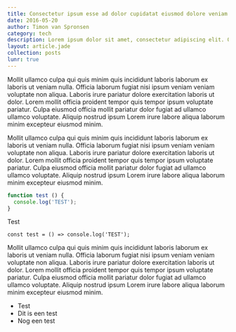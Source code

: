 ```yaml
---
title: Consectetur ipsum esse ad dolor cupidatat eiusmod dolore veniam ad ea dolore 1.
date: 2016-05-20
author: Timon van Spronsen
category: tech
description: Lorem ipsum dolor sit amet, consectetur adipiscing elit. Quisque hendrerit metus ut nulla ornare, non mattis neque laoreet. Vestibulum vel pharetra mauris, in bibendum dolor.
layout: article.jade
collection: posts
lunr: true
---
```


Mollit ullamco culpa qui quis minim quis incididunt laboris laborum ex laboris ut veniam nulla. Officia laborum fugiat nisi ipsum veniam veniam voluptate non aliqua. Laboris irure pariatur dolore exercitation laboris ut dolor. Lorem mollit officia proident tempor quis tempor ipsum voluptate pariatur. Culpa eiusmod officia mollit pariatur dolor fugiat ad ullamco ullamco voluptate. Aliquip nostrud ipsum Lorem irure labore aliqua laborum minim excepteur eiusmod minim.

Mollit ullamco culpa qui quis minim quis incididunt laboris laborum ex laboris ut veniam nulla. Officia laborum fugiat nisi ipsum veniam veniam voluptate non aliqua. Laboris irure pariatur dolore exercitation laboris ut dolor. Lorem mollit officia proident tempor quis tempor ipsum voluptate pariatur. Culpa eiusmod officia mollit pariatur dolor fugiat ad ullamco ullamco voluptate. Aliquip nostrud ipsum Lorem irure labore aliqua laborum minim excepteur eiusmod minim.

```js
function test () {
  console.log('TEST');
}
```

Test

`const test = () => console.log('TEST');`

Mollit ullamco culpa qui quis minim quis incididunt laboris laborum ex laboris ut veniam nulla. Officia laborum fugiat nisi ipsum veniam veniam voluptate non aliqua. Laboris irure pariatur dolore exercitation laboris ut dolor. Lorem mollit officia proident tempor quis tempor ipsum voluptate pariatur. Culpa eiusmod officia mollit pariatur dolor fugiat ad ullamco ullamco voluptate. Aliquip nostrud ipsum Lorem irure labore aliqua laborum minim excepteur eiusmod minim.

* Test
* Dit is een test
* Nog een test
